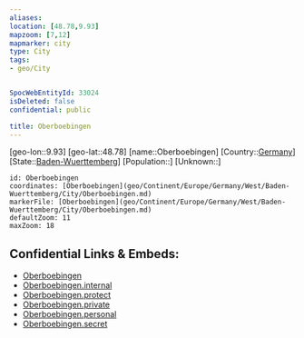 ```yaml
---
aliases: 
location: [48.78,9.93]
mapzoom: [7,12] 
mapmarker: city 
type: City
tags:
- geo/City


SpocWebEntityId: 33024
isDeleted: false
confidential: public

title: Oberboebingen
---
```

[geo-lon::9.93]
[geo-lat::48.78]
[name::Oberboebingen]
[Country::[Germany](geo/Continent/Europe/Germany.md)]
[State::[Baden-Wuerttemberg](geo/Continent/Europe/Germany/West/Baden-Wuerttemberg.md)]
[Population::]
[Unknown::]


```leaflet
id: Oberboebingen
coordinates: [Oberboebingen](geo/Continent/Europe/Germany/West/Baden-Wuerttemberg/City/Oberboebingen.md)
markerFile: [Oberboebingen](geo/Continent/Europe/Germany/West/Baden-Wuerttemberg/City/Oberboebingen.md)
defaultZoom: 11 
maxZoom: 18
```


## Confidential Links & Embeds: 
- [Oberboebingen](../../../../../../../../_public/geo/Continent/Europe/Germany/West/Baden-Wuerttemberg/City/Oberboebingen.md) 
- [Oberboebingen.internal](../../../../../../../../_internal/geo/Continent/Europe/Germany/West/Baden-Wuerttemberg/City/Oberboebingen.internal.md) 
- [Oberboebingen.protect](../../../../../../../../_protect/geo/Continent/Europe/Germany/West/Baden-Wuerttemberg/City/Oberboebingen.protect.md) 
- [Oberboebingen.private](../../../../../../../../_private/geo/Continent/Europe/Germany/West/Baden-Wuerttemberg/City/Oberboebingen.private.md) 
- [Oberboebingen.personal](../../../../../../../../_personal/geo/Continent/Europe/Germany/West/Baden-Wuerttemberg/City/Oberboebingen.personal.md) 
- [Oberboebingen.secret](../../../../../../../../_secret/geo/Continent/Europe/Germany/West/Baden-Wuerttemberg/City/Oberboebingen.secret.md) 
